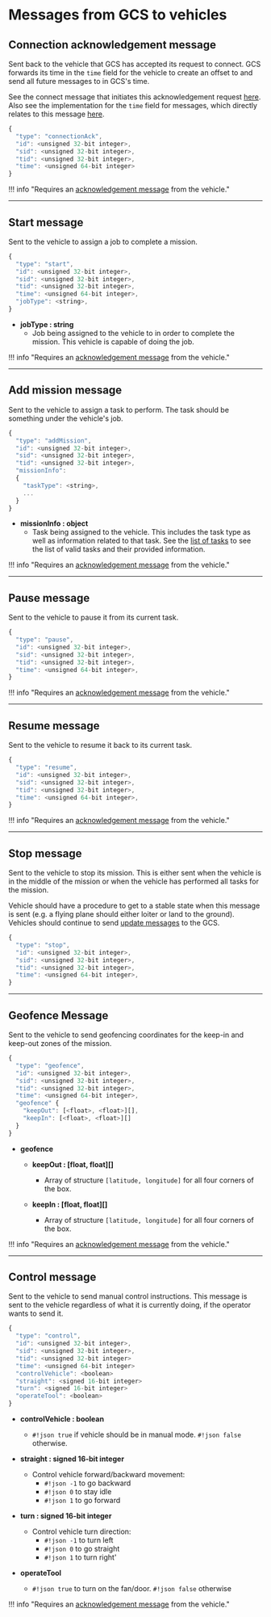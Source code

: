 # Messages from GCS to vehicles

## Connection acknowledgement message

Sent back to the vehicle that GCS has accepted its request to connect. GCS forwards its time in the
`time` field for the vehicle to create an offset to and send all future messages to in GCS's time.

See the connect message that initiates this acknowledgement request
[here](../vehicles-gcs-messages/#connect-message). Also see the implementation for the `time`
field for messages, which directly relates to this message [here](../implementation/#setting-time).

```javascript
{
  "type": "connectionAck",
  "id": <unsigned 32-bit integer>,
  "sid": <unsigned 32-bit integer>,
  "tid": <unsigned 32-bit integer>,
  "time": <unsigned 64-bit integer>
}
```

!!! info "Requires an [acknowledgement message][] from the vehicle."

----------------------------------------------------------------------------------------------------

## Start message

Sent to the vehicle to assign a job to complete a mission.

```javascript
{
  "type": "start",
  "id": <unsigned 32-bit integer>,
  "sid": <unsigned 32-bit integer>,
  "tid": <unsigned 32-bit integer>,
  "time": <unsigned 64-bit integer>,
  "jobType": <string>,
}
```

  - **jobType : string**
      - Job being assigned to the vehicle to in order to complete the mission. This vehicle is
      capable of doing the job.

!!! info "Requires an [acknowledgement message][] from the vehicle."

----------------------------------------------------------------------------------------------------

## Add mission message

Sent to the vehicle to assign a task to perform. The task should be something under the vehicle's
job.

```javascript
{
  "type": "addMission",
  "id": <unsigned 32-bit integer>,
  "sid": <unsigned 32-bit integer>,
  "tid": <unsigned 32-bit integer>,
  "missionInfo":
  {
    "taskType": <string>,
    ...
  }
}
```

  - **missionInfo : object**
      - Task being assigned to the vehicle. This includes the task type as well as information
      related to that task. See the [list of tasks][] to see the list of valid tasks and their
      provided information.

!!! info "Requires an [acknowledgement message][] from the vehicle."

----------------------------------------------------------------------------------------------------

## Pause message

Sent to the vehicle to pause it from its current task.

```javascript
{
  "type": "pause",
  "id": <unsigned 32-bit integer>,
  "sid": <unsigned 32-bit integer>,
  "tid": <unsigned 32-bit integer>,
  "time": <unsigned 64-bit integer>,
}
```

!!! info "Requires an [acknowledgement message][] from the vehicle."

----------------------------------------------------------------------------------------------------

## Resume message

Sent to the vehicle to resume it back to its current task.

```javascript
{
  "type": "resume",
  "id": <unsigned 32-bit integer>,
  "sid": <unsigned 32-bit integer>,
  "tid": <unsigned 32-bit integer>,
  "time": <unsigned 64-bit integer>,
}
```

!!! info "Requires an [acknowledgement message][] from the vehicle."

----------------------------------------------------------------------------------------------------

## Stop message

Sent to the vehicle to stop its mission. This is either sent when the vehicle is in the middle of
the mission or when the vehicle has performed all tasks for the mission.

Vehicle should have a procedure to get to a stable state when this message is sent (e.g. a flying
plane should either loiter or land to the ground). Vehicles should continue to send
[update messages][] to the GCS.

```javascript
{
  "type": "stop",
  "id": <unsigned 32-bit integer>,
  "sid": <unsigned 32-bit integer>,
  "tid": <unsigned 32-bit integer>,
  "time": <unsigned 64-bit integer>,
}
```

----------------------------------------------------------------------------------------------------

## Geofence Message

Sent to the vehicle to send geofencing coordinates for the keep-in and keep-out zones of the
mission.

```javascript
{
  "type": "geofence",
  "id": <unsigned 32-bit integer>,
  "sid": <unsigned 32-bit integer>,
  "tid": <unsigned 32-bit integer>,
  "time": <unsigned 64-bit integer>,
  "geofence" {
    "keepOut": [<float>, <float>][],
    "keepIn": [<float>, <float>][]
  }
}
```

  - **geofence**
      - **keepOut : [float, float][]**
          - Array of structure `[latitude, longitude]` for all four corners of the box.

      - **keepIn : [float, float][]**
          - Array of structure `[latitude, longitude]` for all four corners of the box.

!!! info "Requires an [acknowledgement message][] from the vehicle."

----------------------------------------------------------------------------------------------------

## Control message

Sent to the vehicle to send manual control instructions. This message is sent to the vehicle
regardless of what it is currently doing, if the operator wants to send it.

```javascript
{
  "type": "control",
  "id": <unsigned 32-bit integer>,
  "sid": <unsigned 32-bit integer>,
  "tid": <unsigned 32-bit integer>
  "time": <unsigned 64-bit integer>
  "controlVehicle": <boolean>
  "straight": <signed 16-bit integer>
  "turn": <signed 16-bit integer>
  "operateTool": <boolean>
}
```

  - **controlVehicle : boolean**
      - `#!json true` if vehicle should be in manual mode. `#!json false` otherwise.

  - **straight : signed 16-bit integer**
      - Control vehicle forward/backward movement:
          - `#!json -1` to go backward
          - `#!json 0` to stay idle
          - `#!json 1` to go forward

  - **turn : signed 16-bit integer**
      - Control vehicle turn direction:
          - `#!json -1` to turn left
          - `#!json 0` to go straight
          - `#!json 1` to turn right'

  - **operateTool**
      - `#!json true` to turn on the fan/door. `#!json false` otherwise

!!! info "Requires an [acknowledgement message][] from the vehicle."

[acknowledgement message]: ../other-messages/#acknowledgement-message
[list of tasks]: ../../jobs-tasks/tasks/
[update messages]: ../vehicles-gcs-messages/#update-message
